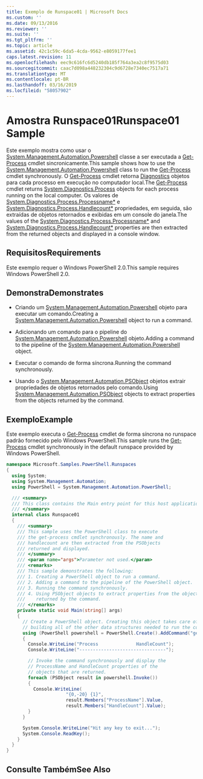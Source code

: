 ```yaml
---
title: Exemplo de Runspace01 | Microsoft Docs
ms.custom: ''
ms.date: 09/13/2016
ms.reviewer: ''
ms.suite: ''
ms.tgt_pltfrm: ''
ms.topic: article
ms.assetid: 42c1c59c-6da5-4cda-9562-e8059177fee1
caps.latest.revision: 11
ms.openlocfilehash: eec9c616fc6d5240db185f764a3ea2c8f9575d03
ms.sourcegitcommit: caac7d098a448232304c9d6728e7340ec7517a71
ms.translationtype: MT
ms.contentlocale: pt-BR
ms.lasthandoff: 03/16/2019
ms.locfileid: "58057902"
---
```

# <a name="runspace01-sample"></a><span data-ttu-id="8f900-102">Amostra Runspace01</span><span class="sxs-lookup"><span data-stu-id="8f900-102">Runspace01 Sample</span></span>

<span data-ttu-id="8f900-103">Este exemplo mostra como usar o [System.Management.Automation.Powershell](/dotnet/api/system.management.automation.powershell) classe a ser executada a [Get-Process](/powershell/module/Microsoft.PowerShell.Management/Get-Process) cmdlet sincronicamente.</span><span class="sxs-lookup"><span data-stu-id="8f900-103">This sample shows how to use the [System.Management.Automation.Powershell](/dotnet/api/system.management.automation.powershell) class to run the [Get-Process](/powershell/module/Microsoft.PowerShell.Management/Get-Process) cmdlet synchronously.</span></span> <span data-ttu-id="8f900-104">O [Get-Process](/powershell/module/Microsoft.PowerShell.Management/Get-Process) cmdlet retorna [Diagnostics](/dotnet/api/System.Diagnostics.Process) objetos para cada processo em execução no computador local.</span><span class="sxs-lookup"><span data-stu-id="8f900-104">The [Get-Process](/powershell/module/Microsoft.PowerShell.Management/Get-Process) cmdlet returns [System.Diagnostics.Process](/dotnet/api/System.Diagnostics.Process) objects for each process running on the local computer.</span></span> <span data-ttu-id="8f900-105">Os valores de [System.Diagnostics.Process.Processname\*](/dotnet/api/System.Diagnostics.Process.ProcessName) e [System.Diagnostics.Process.Handlecount\*](/dotnet/api/System.Diagnostics.Process.Handlecount) propriedades, em seguida, são extraídas de objetos retornados e exibidas em um console do janela.</span><span class="sxs-lookup"><span data-stu-id="8f900-105">The values of the [System.Diagnostics.Process.Processname\*](/dotnet/api/System.Diagnostics.Process.ProcessName) and [System.Diagnostics.Process.Handlecount\*](/dotnet/api/System.Diagnostics.Process.Handlecount) properties are then extracted from the returned objects and displayed in a console window.</span></span>

## <a name="requirements"></a><span data-ttu-id="8f900-106">Requisitos</span><span class="sxs-lookup"><span data-stu-id="8f900-106">Requirements</span></span>

 <span data-ttu-id="8f900-107">Este exemplo requer o Windows PowerShell 2.0.</span><span class="sxs-lookup"><span data-stu-id="8f900-107">This sample requires Windows PowerShell 2.0.</span></span>

## <a name="demonstrates"></a><span data-ttu-id="8f900-108">Demonstra</span><span class="sxs-lookup"><span data-stu-id="8f900-108">Demonstrates</span></span>

- <span data-ttu-id="8f900-109">Criando um [System.Management.Automation.Powershell](/dotnet/api/system.management.automation.powershell) objeto para executar um comando.</span><span class="sxs-lookup"><span data-stu-id="8f900-109">Creating a [System.Management.Automation.Powershell](/dotnet/api/system.management.automation.powershell) object to run a command.</span></span>

- <span data-ttu-id="8f900-110">Adicionando um comando para o pipeline do [System.Management.Automation.Powershell](/dotnet/api/system.management.automation.powershell) objeto.</span><span class="sxs-lookup"><span data-stu-id="8f900-110">Adding a command to the pipeline of the [System.Management.Automation.Powershell](/dotnet/api/system.management.automation.powershell) object.</span></span>

- <span data-ttu-id="8f900-111">Executar o comando de forma síncrona.</span><span class="sxs-lookup"><span data-stu-id="8f900-111">Running the command synchronously.</span></span>

- <span data-ttu-id="8f900-112">Usando o [System.Management.Automation.PSObject](/dotnet/api/System.Management.Automation.PSObject) objetos extrair propriedades de objetos retornados pelo comando.</span><span class="sxs-lookup"><span data-stu-id="8f900-112">Using [System.Management.Automation.PSObject](/dotnet/api/System.Management.Automation.PSObject) objects to extract properties from the objects returned by the command.</span></span>

## <a name="example"></a><span data-ttu-id="8f900-113">Exemplo</span><span class="sxs-lookup"><span data-stu-id="8f900-113">Example</span></span>

 <span data-ttu-id="8f900-114">Este exemplo executa o [Get-Process](/powershell/module/Microsoft.PowerShell.Management/Get-Process) cmdlet de forma síncrona no runspace padrão fornecido pelo Windows PowerShell.</span><span class="sxs-lookup"><span data-stu-id="8f900-114">This sample runs the [Get-Process](/powershell/module/Microsoft.PowerShell.Management/Get-Process) cmdlet synchronously in the default runspace provided by Windows PowerShell.</span></span>

```csharp
namespace Microsoft.Samples.PowerShell.Runspaces
{
  using System;
  using System.Management.Automation;
  using PowerShell = System.Management.Automation.PowerShell;

  /// <summary>
  /// This class contains the Main entry point for this host application.
  /// </summary>
  internal class Runspace01
  {
    /// <summary>
    /// This sample uses the PowerShell class to execute
    /// the get-process cmdlet synchronously. The name and
    /// handlecount are then extracted from the PSObjects
    /// returned and displayed.
    /// </summary>
    /// <param name="args">Parameter not used.</param>
    /// <remarks>
    /// This sample demonstrates the following:
    /// 1. Creating a PowerShell object to run a command.
    /// 2. Adding a command to the pipeline of the PowerShell object.
    /// 3. Running the command synchronously.
    /// 4. Using PSObject objects to extract properties from the objects
    ///    returned by the command.
    /// </remarks>
    private static void Main(string[] args)
    {
      // Create a PowerShell object. Creating this object takes care of
      // building all of the other data structures needed to run the command.
      using (PowerShell powershell = PowerShell.Create().AddCommand("get-process"))
      {
        Console.WriteLine("Process              HandleCount");
        Console.WriteLine("--------------------------------");

        // Invoke the command synchronously and display the
        // ProcessName and HandleCount properties of the
        // objects that are returned.
        foreach (PSObject result in powershell.Invoke())
        {
          Console.WriteLine(
                      "{0,-20} {1}",
                      result.Members["ProcessName"].Value,
                      result.Members["HandleCount"].Value);
        }
      }

      System.Console.WriteLine("Hit any key to exit...");
      System.Console.ReadKey();
    }
  }
}
```

## <a name="see-also"></a><span data-ttu-id="8f900-115">Consulte Também</span><span class="sxs-lookup"><span data-stu-id="8f900-115">See Also</span></span>
